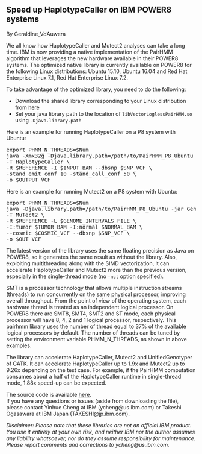 ## Speed up HaplotypeCaller on IBM POWER8 systems

By Geraldine_VdAuwera

<p>We all know how HaplotypeCaller and Mutect2 analyses can take a long time. IBM is now providing a native implementation of the PairHMM algorithm that leverages the new hardware available in their POWER8 systems. The optimized native library is currently available on POWER8 for the following Linux distributions: Ubuntu 15.10, Ubuntu 16.04 and Red Hat Enterprise Linux 7.1, Red Hat Enterprise Linux 7.2.</p>

<p>To take advantage of the optimized library, you need to do the following:</p>

<ul><li>Download the shared library corresponding to your Linux distribution from <a rel="nofollow" href="https://drive.google.com/folderview?id=0BwTg3aXzGxEDaEpocHVRMkV2RUE&amp;usp=sharing">here</a></li>
<li>Set your java library path to the location of <code class="code codeInline" spellcheck="false">libVectorLoglessPairHMM.so</code> using <code class="code codeInline" spellcheck="false">-Djava.library.path</code></li>
</ul><p>Here is an example for running HaplotypeCaller on a P8 system with Ubuntu:</p>

<pre class="code codeBlock" spellcheck="false">export PHMM_N_THREADS=$Num
java -Xmx32g -Djava.library.path=/path/to/PairHMM_P8_Ubuntu -jar $GATK_PATH/GenomeAnalysisTK.jar \
-T HaplotypeCaller \
-R $REFERENCE -I $INPUT_BAM --dbsnp $SNP_VCF \
-stand_emit_conf 10 -stand_call_conf 50 \
-o $OUTPUT_VCF
</pre>

<p>Here is an example for running Mutect2 on a P8 system with Ubuntu:</p>

<pre class="code codeBlock" spellcheck="false">export PHMM_N_THREADS=$Num
java -Djava.library.path=/path/to/PairHMM_P8_Ubuntu -jar GenomeAnalysisTK.jar \
-T MuTect2 \
-R $REFERENCE -L $GENOME_INTERVALS_FILE \
-I:tumor $TUMOR_BAM -I:normal $NORMAL_BAM \
--cosmic $COSMIC_VCF --dbsnp $SNP_VCF \
-o $OUT_VCF
</pre>

<p>The latest version of the library uses the same floating precision as Java on POWER8, so it generates the same result as without the library. Also, exploiting multithreading along with the SIMD vectorization, it can accelerate HaplotypeCaller and Mutect2 more than the previous version, especially in the single-thread mode (no <code class="code codeInline" spellcheck="false">-nct</code> option specified).</p>

<p>SMT is a processor technology that allows multiple instruction streams (threads) to run concurrently on the same physical processor, improving overall throughput. From the point of view of the operating system, each hardware thread is treated as an independent logical processor. On POWER8 there are SMT8, SMT4, SMT2 and ST mode, each physical processor will have 8, 4, 2 and 1 logical processor, respectively. This pairhmm library uses the number of thread equal to 37% of the available logical processors by default. The number of threads can be tuned by setting the environment variable PHMM_N_THREADS, as shown in above examples.</p>

<p>The library can accelerate HaplotypeCaller, Mutect2 and UnifiedGenotyper of GATK. It can accelerate HaplotypeCaller up to 1.9x and Mutect2 up to 9.26x depending on the test case. For example, if the PairHMM computation consumes about a half of the HaplotypeCaller runtime in single-thread mode, 1.88x speed-up can be expected.</p>

<p>The source code is available <a rel="nofollow" href="https://github.com/t-ogasawara/gatk/tree/vectorPairHMMForPower8">here</a>.<br>
If you have any questions or issues (aside from downloading the file), please contact Yinhue Cheng at IBM (ycheng@us.ibm.com) or Takeshi Ogasawara at IBM Japan (TAKESHI@jp.ibm.com).</p>

<p><em>Disclaimer: Please note that these libraries are not an official IBM product. You use it entirely at your own risk, and neither IBM nor the author assumes any liability whatsoever, nor do they assume responsibility for maintenance. Please report comments and corrections to ycheng@us.ibm.com.</em></p>
